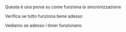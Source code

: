 Questa è una prova su come funziona la sincronizzazione

Verifica se tutto funziona bene adesso

Vediamo se adesso i timer funzionano

